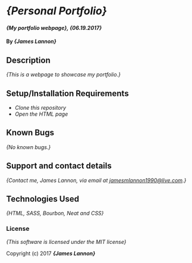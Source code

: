 # _{Personal Portfolio}_

#### _{My portfolio webpage}, {06.19.2017}_

#### By _**{James Lannon}**_

## Description

_{This is a webpage to showcase my portfolio.}_

## Setup/Installation Requirements

* _Clone this repository_
* _Open the HTML page_

## Known Bugs

_{No known bugs.}_

## Support and contact details

_{Contact me, James Lannon, via email at jamesmlannon1990@live.com.}_

## Technologies Used

_{HTML, SASS, Bourbon, Neat and CSS}_

### License

*{This software is licensed under the MIT license}*

Copyright (c) 2017 **_{James Lannon}_**
